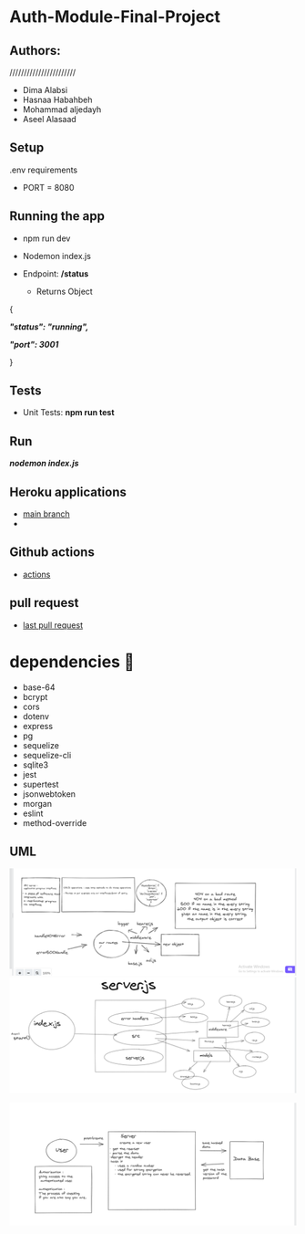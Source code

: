 # Auth-Module-Final-Project


## Authors:
///////////////////////
 * Dima Alabsi
* Hasnaa Habahbeh
* Mohammad aljedayh
* Aseel Alasaad

## Setup
 .env requirements
* PORT = 8080
## Running the app

* npm run dev
* Nodemon index.js

* Endpoint:  **/status** 

    * Returns Object

{



  ***"status": "running",***

  ***"port": 3001***

}


## Tests

* Unit Tests: **npm run test**

## Run

***nodemon index.js***



## Heroku applications 

*   [main branch](https://finalauthgropd.herokuapp.com/) 
*    

## Github actions

*    [actions](https://github.com/MohammadAljadayh/Auth-Module-Final-Project/actions)      


## pull request


* [last pull request](https://github.com/MohammadAljadayh/Auth-Module-Final-Project/pull/6)


# dependencies 💯


* base-64
* bcrypt
* cors
* dotenv
* express
* pg
* sequelize
* sequelize-cli
* sqlite3
* jest
* supertest
* jsonwebtoken
 * morgan
* eslint
* method-override

## UML


![notes](img/uml.png)
![notes](img/uml2.png)

![notes](img/whiteboard2.png)
